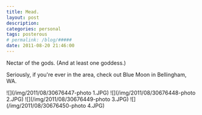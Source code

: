 ```yaml
---
title: Mead.
layout: post
description:  
categories: personal
tags: posterous
# permalink: /blog/#####
date: 2011-08-20 21:46:00
---
```


Nectar of the gods. (And at least one goddess.)
  
Seriously, if you're ever in the area, check out Blue Moon in Bellingham, WA.

![](/img/2011/08/30676447-photo 1.JPG)
![](/img/2011/08/30676448-photo 2.JPG)
![](/img/2011/08/30676449-photo 3.JPG)
![](/img/2011/08/30676450-photo 4.JPG)